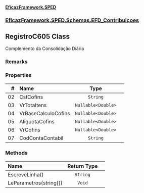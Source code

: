 #### [EficazFramework.SPED](EficazFrameworkSPED.md 'EficazFramework SPED')
### [EficazFramework.SPED.Schemas.EFD_Contribuicoes](EficazFramework.SPED.Schemas.EFD_Contribuicoes.md 'EficazFramework.SPED.Schemas.EFD_Contribuicoes')

## RegistroC605 Class

Complemento da Consolidação Diária

### Remarks
### Properties

| # | Name | Type | |
| ---: | :--- | :---: | :--- |
| 02 | CstCofins | `String` |  |
| 03 | VrTotaItens | `Nullable<Double>` |  |
| 04 | VrBaseCalculoCofins | `Nullable<Double>` |  |
| 05 | AliquotaCofins | `Nullable<Double>` |  |
| 06 | VrCofins | `Nullable<Double>` |  |
| 07 | CodContaContabil | `String` |  |
### Methods

| Name | Return Type | |
| :--- | :---: | :--- |
| EscreveLinha() | `String` |  |
| LeParametros(string[]) | `Void` |  |

